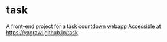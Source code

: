# task
A front-end project for a task countdown webapp
Accessible at https://yagrawl.github.io/task
